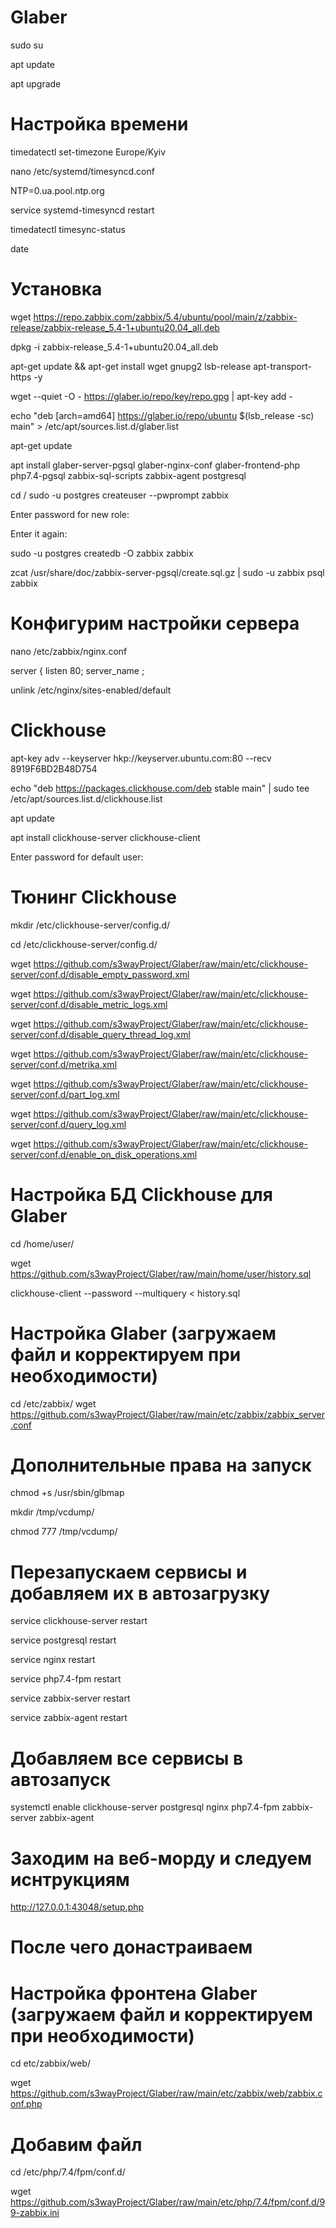 # Glaber
sudo su

apt update

apt upgrade

# Настройка времени
timedatectl set-timezone Europe/Kyiv

nano /etc/systemd/timesyncd.conf

NTP=0.ua.pool.ntp.org

service systemd-timesyncd restart

timedatectl timesync-status

date

# Установка
wget https://repo.zabbix.com/zabbix/5.4/ubuntu/pool/main/z/zabbix-release/zabbix-release_5.4-1+ubuntu20.04_all.deb

dpkg -i zabbix-release_5.4-1+ubuntu20.04_all.deb

apt-get update && apt-get install wget gnupg2 lsb-release apt-transport-https -y 

wget --quiet -O - https://glaber.io/repo/key/repo.gpg | apt-key add -

echo "deb [arch=amd64] https://glaber.io/repo/ubuntu $(lsb_release -sc) main" > /etc/apt/sources.list.d/glaber.list

apt-get update

apt install glaber-server-pgsql glaber-nginx-conf glaber-frontend-php php7.4-pgsql zabbix-sql-scripts zabbix-agent postgresql

cd /
sudo -u postgres createuser --pwprompt zabbix

Enter password for new role: <password>

Enter it again: <password>

sudo -u postgres createdb -O zabbix zabbix

zcat /usr/share/doc/zabbix-server-pgsql/create.sql.gz | sudo -u zabbix psql zabbix

# Конфигурим настройки сервера
nano /etc/zabbix/nginx.conf

server {
        listen          80;
        server_name     <server IP-address>;

unlink /etc/nginx/sites-enabled/default

# Clickhouse
apt-key adv --keyserver hkp://keyserver.ubuntu.com:80 --recv 8919F6BD2B48D754

echo "deb https://packages.clickhouse.com/deb stable main" | sudo tee \
    /etc/apt/sources.list.d/clickhouse.list

apt update

apt install clickhouse-server clickhouse-client

Enter password for default user:<password>

# Тюнинг Clickhouse
mkdir /etc/clickhouse-server/config.d/

cd /etc/clickhouse-server/config.d/

wget https://github.com/s3wayProject/Glaber/raw/main/etc/clickhouse-server/conf.d/disable_empty_password.xml

wget https://github.com/s3wayProject/Glaber/raw/main/etc/clickhouse-server/conf.d/disable_metric_logs.xml

wget https://github.com/s3wayProject/Glaber/raw/main/etc/clickhouse-server/conf.d/disable_query_thread_log.xml

wget https://github.com/s3wayProject/Glaber/raw/main/etc/clickhouse-server/conf.d/metrika.xml

wget https://github.com/s3wayProject/Glaber/raw/main/etc/clickhouse-server/conf.d/part_log.xml

wget https://github.com/s3wayProject/Glaber/raw/main/etc/clickhouse-server/conf.d/query_log.xml

wget https://github.com/s3wayProject/Glaber/raw/main/etc/clickhouse-server/conf.d/enable_on_disk_operations.xml



# Настройка БД Clickhouse для Glaber
cd /home/user/ 

wget https://github.com/s3wayProject/Glaber/raw/main/home/user/history.sql

clickhouse-client --password --multiquery < history.sql

# Настройка Glaber (загружаем файл и корректируем при необходимости)
cd /etc/zabbix/
wget https://github.com/s3wayProject/Glaber/raw/main/etc/zabbix/zabbix_server.conf

# Дополнительные права на запуск
chmod +s /usr/sbin/glbmap

mkdir /tmp/vcdump/

chmod 777 /tmp/vcdump/

# Перезапускаем сервисы и добавляем их в автозагрузку
service clickhouse-server restart

service postgresql restart

service nginx restart

service php7.4-fpm restart

service zabbix-server restart

service zabbix-agent restart

# Добавляем все сервисы в автозапуск
systemctl enable clickhouse-server postgresql nginx php7.4-fpm zabbix-server zabbix-agent

# Заходим на веб-морду и следуем иснтрукциям
http://127.0.0.1:43048/setup.php

# После чего донастраиваем
# Настройка фронтена Glaber (загружаем файл и корректируем при необходимости)
cd etc/zabbix/web/

wget https://github.com/s3wayProject/Glaber/raw/main/etc/zabbix/web/zabbix.conf.php

# Добавим файл
cd /etc/php/7.4/fpm/conf.d/

wget https://github.com/s3wayProject/Glaber/raw/main/etc/php/7.4/fpm/conf.d/99-zabbix.ini
